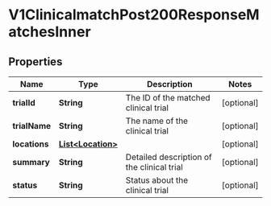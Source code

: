 

# V1ClinicalmatchPost200ResponseMatchesInner


## Properties

| Name | Type | Description | Notes |
|------------ | ------------- | ------------- | -------------|
|**trialId** | **String** | The ID of the matched clinical trial |  [optional] |
|**trialName** | **String** | The name of the clinical trial |  [optional] |
|**locations** | [**List&lt;Location&gt;**](Location.md) |  |  [optional] |
|**summary** | **String** | Detailed description of the clinical trial |  [optional] |
|**status** | **String** | Status about the clinical trial |  [optional] |



